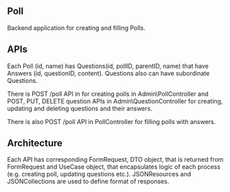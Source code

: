 ## Poll

Backend application for creating and filling Polls.

## APIs
Each Poll (id, name) has Questions(id, pollID, parentID, name) that have Answers (id, questionID, content).
Questions also can have subordinate Questions.

There is POST /poll API in for creating polls in Admin\PollController and POST, PUT, DELETE 
question APIs in Admin\QuestionController for creating, updating and deleting questions and their answers.

There is also POST /poll API in PollController for filling polls with answers.

## Architecture

Each API has corresponding FormRequest, DTO object, that is returned from FormRequest and
UseCase object, that encapsulates logic of each process (e.g. creating poll, updating questions
etc.). JSONResources and JSONCollections are used to define format of responses.